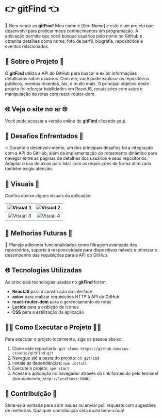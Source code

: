 # 👉 gitFind 👈

🚀 Bem-vindo ao **gitFind**! Meu nome é [Seu Nome] e este é um projeto que desenvolvi para praticar meus conhecimentos em programação. A aplicação permite que você busque usuários pelo nome no GitHub e obtenha detalhes como nome, foto de perfil, biografia, repositórios e eventos relacionados.

## 📜 Sobre o Projeto 📜

O **gitFind** utiliza a API do GitHub para buscar e exibir informações detalhadas sobre usuários. Com ele, você pode explorar os repositórios públicos, eventos recentes, bio, e muito mais. O principal objetivo deste projeto foi reforçar habilidades em ReactJS, requisições com axios e manipulação de rotas com react-router-dom.

## 🌐 Veja o site no ar 🌐

Você pode acessar a versão online do **gitFind** clicando [aqui](https://vinicius-b-oliveira.github.io/GitFind/).

## 🚧 Desafios Enfrentados 🚧

🔥 Durante o desenvolvimento, um dos principais desafios foi a integração com a API do GitHub, além da implementação do roteamento dinâmico para navegar entre as páginas de detalhes dos usuários e seus repositórios. Adaptar o uso do axios para lidar com as requisições de forma otimizada também exigiu atenção.

## 📸 Visuais 📸

Confira abaixo alguns visuais da aplicação:

| ![Visual 1](./public/visual_1.gif) | ![Visual 2](./public/visual_2.gif) |
|:---:|:---:|
| ![Visual 3](./public/visual_3.gif) | ![Visual 4](./public/visual_4.gif) |

## 🌟 Melhorias Futuras 🌟

🔮 Planejo adicionar funcionalidades como filtragem avançada dos repositórios, suporte à responsividade para dispositivos móveis e otimizar o desempenho das requisições para a API do GitHub.

## 🌐 Tecnologias Utilizadas

As principais tecnologias usadas no **gitFind** foram:

- **ReactJS** para a construção da interface
- **axios** para realizar requisições HTTP à API do GitHub
- **react-router-dom** para o gerenciamento de rotas
- **Lucide** para a exibição de ícones
- **CSS** para a estilização da aplicação

## 🏃‍♂️ Como Executar o Projeto 🏃‍♀️

Para executar o projeto localmente, siga os passos abaixo:

1. Clone este repositório: `git clone https://github.com/seu-usuario/gitFind.git`
2. Navegue até a pasta do projeto: `cd gitFind`
3. Instale as dependências: `npm install`
4. Execute o projeto: `npm start`
5. Acesse a aplicação no navegador através do link fornecido pelo terminal (normalmente, `http://localhost:3000`).

## 🤝 Contribuição 🤝

Sinta-se à vontade para abrir issues ou enviar pull requests com sugestões de melhorias. Qualquer contribuição será muito bem-vinda!
